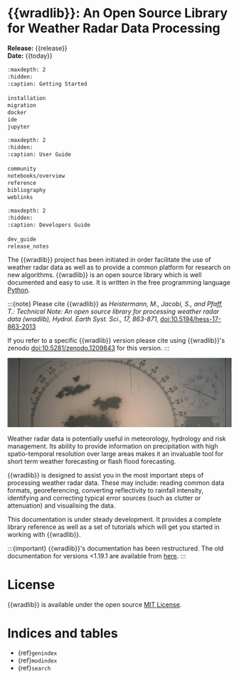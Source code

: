 # {{wradlib}}: An Open Source Library for Weather Radar Data Processing

**Release:** {{release}}\
**Date:** {{today}}

```{toctree}
:maxdepth: 2
:hidden:
:caption: Getting Started

installation
migration
docker
ide
jupyter
```

```{toctree}
:maxdepth: 2
:hidden:
:caption: User Guide

community
notebooks/overview
reference
bibliography
weblinks
```

```{toctree}
:maxdepth: 2
:hidden:
:caption: Developers Guide

dev_guide
release_notes
```

The {{wradlib}} project has been initiated in order facilitate the use of weather radar data as well as to provide a common platform for research on new algorithms. {{wradlib}} is an open source library which is well documented and easy to use. It is written in the free programming language [Python](https://www.python.org).

:::{note}
Please cite {{wradlib}} as
*Heistermann, M., Jacobi, S., and Pfaff, T.: Technical Note: An open source library for processing weather radar data (wradlib), Hydrol. Earth Syst. Sci., 17, 863-871,* [doi:10.5194/hess-17-863-2013](https://hess.copernicus.org/articles/17/863/2013/hess-17-863-2013.pdf)

If you refer to a specific {{wradlib}} version please cite using {{wradlib}}'s zenodo [doi:10.5281/zenodo.1209843](https://doi.org/10.5281/zenodo.1209843) for this version.
:::

![old-radarpic](images/old_radarpic.png)

Weather radar data is potentially useful in meteorology, hydrology and risk management. Its ability to provide information on precipitation
with high spatio-temporal resolution over large areas makes it an invaluable tool for short term weather forecasting or flash flood forecasting.

{{wradlib}} is designed to assist you in the most important steps of processing weather radar data. These may include: reading common data formats, georeferencing, converting reflectivity to rainfall intensity, identifying and correcting typical error sources (such as clutter or attenuation) and visualising the data.

This documentation is under steady development. It provides a complete library reference as well as a set of tutorials which will get you started in working with {{wradlib}}.

:::{important}
{{wradlib}}'s documentation has been restructured. The old documentation for versions <1.19.1 are available from [here](https://docs.wradlib.org/projects/old-docs/en/1.19.0/).
:::

# License

{{wradlib}} is available under the open source [MIT License](https://opensource.org/license/mit).

# Indices and tables
- {ref}`genindex`
- {ref}`modindex`
- {ref}`search`
